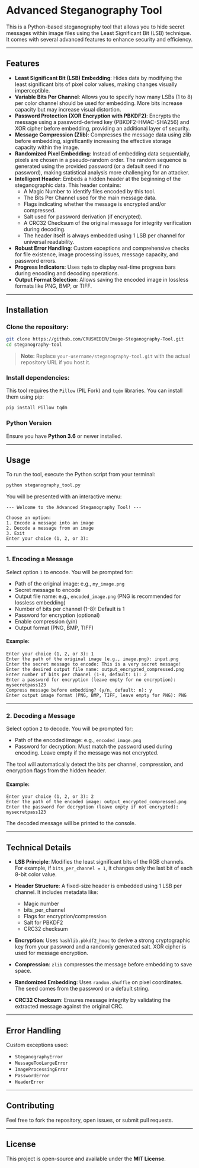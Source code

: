 
# Advanced Steganography Tool

This is a Python-based steganography tool that allows you to hide secret messages within image files using the Least Significant Bit (LSB) technique. It comes with several advanced features to enhance security and efficiency.

---

## Features

- **Least Significant Bit (LSB) Embedding**: Hides data by modifying the least significant bits of pixel color values, making changes visually imperceptible.
- **Variable Bits Per Channel**: Allows you to specify how many LSBs (1 to 8) per color channel should be used for embedding. More bits increase capacity but may increase visual distortion.
- **Password Protection (XOR Encryption with PBKDF2)**: Encrypts the message using a password-derived key (PBKDF2-HMAC-SHA256) and XOR cipher before embedding, providing an additional layer of security.
- **Message Compression (Zlib)**: Compresses the message data using zlib before embedding, significantly increasing the effective storage capacity within the image.
- **Randomized Pixel Embedding**: Instead of embedding data sequentially, pixels are chosen in a pseudo-random order. The random sequence is generated using the provided password (or a default seed if no password), making statistical analysis more challenging for an attacker.
- **Intelligent Header**: Embeds a hidden header at the beginning of the steganographic data. This header contains:
  - A Magic Number to identify files encoded by this tool.
  - The Bits Per Channel used for the main message data.
  - Flags indicating whether the message is encrypted and/or compressed.
  - Salt used for password derivation (if encrypted).
  - A CRC32 Checksum of the original message for integrity verification during decoding.
  - The header itself is always embedded using 1 LSB per channel for universal readability.
- **Robust Error Handling**: Custom exceptions and comprehensive checks for file existence, image processing issues, message capacity, and password errors.
- **Progress Indicators**: Uses `tqdm` to display real-time progress bars during encoding and decoding operations.
- **Output Format Selection**: Allows saving the encoded image in lossless formats like PNG, BMP, or TIFF.

---

## Installation

### Clone the repository:

```bash
git clone https://github.com/CRUSVEDER/Image-Steganography-Tool.git
cd steganography-tool
````

> **Note:** Replace `your-username/steganography-tool.git` with the actual repository URL if you host it.

### Install dependencies:

This tool requires the `Pillow` (PIL Fork) and `tqdm` libraries. You can install them using pip:

```bash
pip install Pillow tqdm
```

### Python Version

Ensure you have **Python 3.6** or newer installed.

---

## Usage

To run the tool, execute the Python script from your terminal:

```bash
python steganography_tool.py
```

You will be presented with an interactive menu:

```
--- Welcome to the Advanced Steganography Tool! ---

Choose an option:
1. Encode a message into an image
2. Decode a message from an image
3. Exit
Enter your choice (1, 2, or 3):
```

---

### 1. Encoding a Message

Select option `1` to encode. You will be prompted for:

* Path of the original image: e.g., `my_image.png`
* Secret message to encode
* Output file name: e.g., `encoded_image.png` (PNG is recommended for lossless embedding)
* Number of bits per channel (1–8): Default is 1
* Password for encryption (optional)
* Enable compression (y/n)
* Output format (PNG, BMP, TIFF)

#### Example:

```
Enter your choice (1, 2, or 3): 1
Enter the path of the original image (e.g., image.png): input.png
Enter the secret message to encode: This is a very secret message!
Enter the desired output file name: output_encrypted_compressed.png
Enter number of bits per channel (1-8, default: 1): 2
Enter a password for encryption (leave empty for no encryption): mysecretpass123
Compress message before embedding? (y/n, default: n): y
Enter output image format (PNG, BMP, TIFF, leave empty for PNG): PNG
```

---

### 2. Decoding a Message

Select option `2` to decode. You will be prompted for:

* Path of the encoded image: e.g., `encoded_image.png`
* Password for decryption: Must match the password used during encoding. Leave empty if the message was not encrypted.

The tool will automatically detect the bits per channel, compression, and encryption flags from the hidden header.

#### Example:

```
Enter your choice (1, 2, or 3): 2
Enter the path of the encoded image: output_encrypted_compressed.png
Enter the password for decryption (leave empty if not encrypted): mysecretpass123
```

The decoded message will be printed to the console.

---

## Technical Details

* **LSB Principle**: Modifies the least significant bits of the RGB channels. For example, if `bits_per_channel = 1`, it changes only the last bit of each 8-bit color value.
* **Header Structure**: A fixed-size header is embedded using 1 LSB per channel. It includes metadata like:

  * Magic number
  * bits\_per\_channel
  * Flags for encryption/compression
  * Salt for PBKDF2
  * CRC32 checksum
* **Encryption**: Uses `hashlib.pbkdf2_hmac` to derive a strong cryptographic key from your password and a randomly generated salt. XOR cipher is used for message encryption.
* **Compression**: `zlib` compresses the message before embedding to save space.
* **Randomized Embedding**: Uses `random.shuffle` on pixel coordinates. The seed comes from the password or a default string.
* **CRC32 Checksum**: Ensures message integrity by validating the extracted message against the original CRC.

---

## Error Handling

Custom exceptions used:

* `SteganographyError`
* `MessageTooLargeError`
* `ImageProcessingError`
* `PasswordError`
* `HeaderError`

---

## Contributing

Feel free to fork the repository, open issues, or submit pull requests.

---

## License

This project is open-source and available under the **MIT License**.


